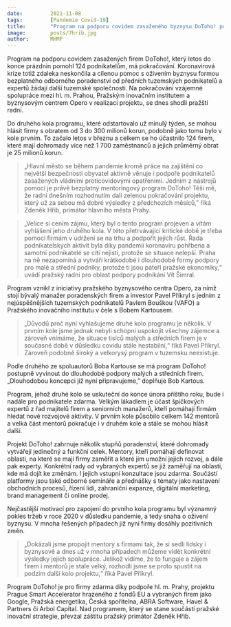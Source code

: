 ```yaml
---
date:         2021-11-08
tags:         [Pandemie Covid-19]
title:        "Program na podporu covidem zasaženého byznysu DoToho! pokračuje druhým kolem"
image: 	      posts/7hrib.jpg
author:       MHMP
---
```


Program na podporu covidem zasažených firem DoToho!, který letos do konce prázdnin pomohl 124 podnikatelům, má pokračování. Koronavirová krize totiž zdaleka neskončila a cílenou pomoc s oživením byznysu formou bezplatného odborného poradenství od předních tuzemských podnikatelů a expertů žádají další tuzemské společnosti. Na pokračování vzájemné spolupráce mezi hl. m. Prahou, Pražským inovačním institutem a byznysovým centrem Opero v realizaci projektu, se dnes shodli pražští radní. 

Do druhého kola programu, které odstartovalo už minulý týden, se mohou hlásit firmy s obratem od 3 do 300 milionů korun, podobně jako tomu bylo v kole prvním. To začalo letos v březnu a celkem se ho účastnilo 124 firem, které mají dohromady více než 1 700 zaměstnanců a jejich průměrný obrat je 25 milionů korun.

> „Hlavní město se během pandemie kromě práce na zajištění co největší bezpečnosti obyvatel aktivně věnuje i podpoře podnikatelů zasažených vládními proticovidovými opatřeními. Jedním z nástrojů pomoci je právě bezplatný mentoringový program DoToho! Těší mě, že radní dnešním rozhodnutím dali zelenou pokračování projektu, který už za sebou má dobré výsledky z předchozích měsíců,” říká Zdeněk Hřib, primátor hlavního města Prahy.

> „Velice si cením zájmu, který byl o tento program projeven a vítám vyhlášení jeho druhého kola. V této přetrvávající kritické době je třeba pomoci firmám v udržení se na trhu a podpořit jejich růst. Řada podnikatelských aktivit byla díky pandemii koronaviru pohřbena a samotní podnikatelé se cítí nejistí, protože se situace nelepší. Praha na ně nezapomíná a vytváří krátkodobé i dlouhodobé formy podpory pro malé a střední podniky, protože ti jsou páteří pražské ekonomiky,“ uvádí pražský radní pro oblast podpory podnikání Vít Šimral.

Program vznikl z iniciativy pražského byznysového centra Opero, za nímž stojí bývalý manažer poradenských firem a investor Pavel Přikryl s jedním z nejúspěšnějších tuzemských podnikatelů Pavlem Bouškou (VAFO) a Pražského inovačního institutu v čele s Bobem Kartousem.

> „Důvodů proč nyní vyhlašujeme druhé kolo programu je několik. V prvním kole jsme jednak nebyli schopni uspokojit všechny zájemce a zároveň vnímáme, že situace tisíců malých a středních firem je v současné době v důsledku covidu stále nestabilní,“ říká Pavel Přikryl. Zároveň podobně široký a velkorysý program v tuzemsku neexistuje.

Podle druhého ze spoluautorů Boba Kartouse se má program DoToho! postupně vyvinout do dlouhodobé podpory malých a středních firem. „Dlouhodobou koncepci již nyní připravujeme,” doplňuje Bob Kartous.

Program, jehož druhé kolo se uskuteční do konce února příštího roku, bude i nadále pro podnikatele zdarma. Velkým lákadlem je účast špičkových expertů z řad majitelů firem a seniorních manažerů, kteří pomáhají firmám hledat nové rozvojové aktivity. V prvním kole působilo celkem 142 mentorů a velká část mentorů pokračuje i v druhém kole a stále se mohou hlásit další.

Projekt DoToho! zahrnuje několik stupňů poradenství, které dohromady vytvářejí jedinečný a funkční celek. Mentory, kteří pomáhají definovat oblasti, na které se mají firmy zaměřit a které jim umožní jejich rozvoj, a dále pak experty. Konkrétní rady od vybraných expertů se již zaměřují na oblasti, kde má dojít ke změnám. I jejich vstupní konzultace jsou zdarma. Součástí platformy jsou také odborné semináře a přednášky s tématy jako nastavení obchodních procesů, řízení lidí, zahraniční expanze, digitální marketing, brand management či online prodej.

Nejčastější motivací pro zapojení do prvního kola programu byl významný pokles tržeb v roce 2020 v důsledku pandemie, a tedy snaha o oživení byznysu. V mnoha řešených případech již nyní firmy dosáhly pozitivních změn. 

> „Dokázali jsme propojit mentory s firmami tak, že si sedli lidsky i byznysově a dnes už v mnoha případech můžeme vidět konkrétní výsledky jejich spolupráce. Jelikož vidíme, že to funguje a zájem firem i mentorů je stále velký, rozhodli jsme se proto spustit na podzim další kolo projektu,“ říká Pavel Přikryl.

Program DoToho! je pro firmy zdarma díky podpoře hl. m. Prahy, projektu Prague Smart Accelerator hrazeného z fondů EU a vybraných firem jako Google, Pražská energetika, Česká spořitelna, ABRA Software, Havel & Partners či Arbol Capital. Nad programem, který se stane součástí pražské inovační strategie, převzal záštitu pražský primátor Zdeněk Hřib.


